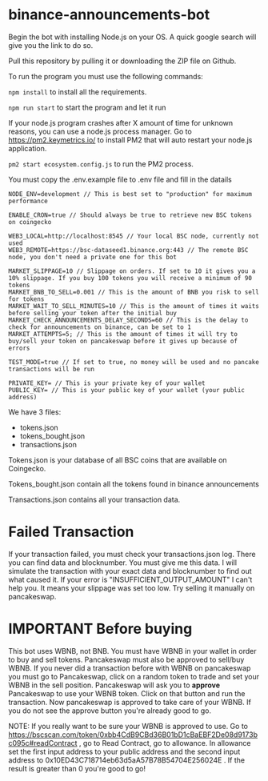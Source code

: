 # binance-announcements-bot
Begin the bot with installing Node.js on your OS. A quick google search will give you the link to do so.

Pull this repository by pulling it or downloading the ZIP file on Github.

To run the program you must use the following commands: 

`npm install` to install all the requirements.

`npm run start` to start the program and let it run

If your node.js program crashes after X amount of time for unknown reasons, you can use a node.js process manager.
Go to https://pm2.keymetrics.io/ to install PM2 that will auto restart your node.js application.

`pm2 start ecosystem.config.js` to run the PM2 process.

You must copy the .env.example file to .env file and fill in the datails
```
NODE_ENV=development // This is best set to "production" for maximum performance

ENABLE_CRON=true // Should always be true to retrieve new BSC tokens on coingecko

WEB3_LOCAL=http://localhost:8545 // Your local BSC node, currently not used
WEB3_REMOTE=https://bsc-dataseed1.binance.org:443 // The remote BSC node, you don't need a private one for this bot

MARKET_SLIPPAGE=10 // Slippage on orders. If set to 10 it gives you a 10% slippage. If you buy 100 tokens you will receive a minimum of 90 tokens
MARKET_BNB_TO_SELL=0.001 // This is the amount of BNB you risk to sell for tokens
MARKET_WAIT_TO_SELL_MINUTES=10 // This is the amount of times it waits before selling your token after the initial buy
MARKET_CHECK_ANNOUNCEMENTS_DELAY_SECONDS=60 // This is the delay to check for announcements on binance, can be set to 1
MARKET_ATTEMPTS=5; // This is the amount of times it will try to buy/sell your token on pancakeswap before it gives up because of errors

TEST_MODE=true // If set to true, no money will be used and no pancake transactions will be run

PRIVATE_KEY= // This is your private key of your wallet
PUBLIC_KEY= // This is your public key of your wallet (your public address)

```

We have 3 files: 
- tokens.json
- tokens_bought.json
- transactions.json

Tokens.json is your database of all BSC coins that are available on Coingecko.

Tokens_bought.json contain all the tokens found in binance announcements 

Transactions.json contains all your transaction data.

# Failed Transaction
If your transaction failed, you must check your transactions.json log. There you can find data and blocknumber. You must give me this data. I will simulate the transaction with your exact data and blocknumber to find out what caused it. If your error is "INSUFFICIENT_OUTPUT_AMOUNT" I can't help you. It means your slippage was set too low. Try selling it manually on pancakeswap.


# IMPORTANT Before buying
This bot uses WBNB, not BNB. You must have WBNB in your wallet in order to buy and sell tokens. Pancakeswap must also be approved to sell/buy WBNB. If you never did a transaction before with WBNB on pancakeswap you must go to Pancakeswap, click on a random token to trade and set your WBNB in the sell position. Pancakeswap will ask you to **approve** Pancakeswap to use your WBNB token. Click on that button and run the transaction. Now pancakeswap is approved to take care of your WBNB. If you do not see the approve button you're already good to go.

NOTE: If you really want to be sure your WBNB is approved to use. Go to https://bscscan.com/token/0xbb4CdB9CBd36B01bD1cBaEBF2De08d9173bc095c#readContract , go to Read Contract, go to allowance.
In allowance set the first input address to your public address and the second input address to 0x10ED43C718714eb63d5aA57B78B54704E256024E . If the result is greater than 0 you're good to go!